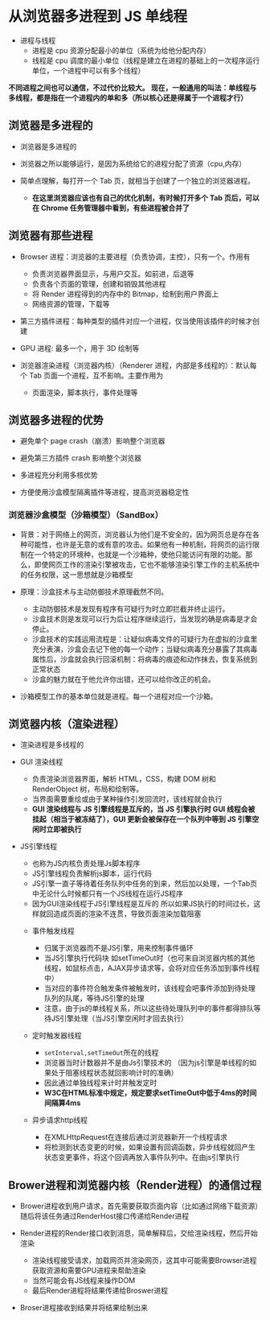 # 从浏览器多进程到 JS 单线程

- 进程与线程
  - 进程是 cpu 资源分配最小的单位（系统为给他分配内存）
  - 线程是 cpu 调度的最小单位（线程是建立在进程的基础上的一次程序运行单位，一个进程中可以有多个线程）

**不同进程之间也可以通信，不过代价比较大。**
**现在，一般通用的叫法：单线程与多线程，都是指在一个进程内的单和多（所以核心还是得属于一个进程才行）**

## 浏览器是多进程的

- 浏览器是多进程的

- 浏览器之所以能够运行，是因为系统给它的进程分配了资源（cpu,内存）

- 简单点理解，每打开一个 Tab 页，就相当于创建了一个独立的浏览器进程。
  - **在这里浏览器应该也有自己的优化机制，有时候打开多个 Tab 页后，可以在 Chrome 任务管理器中看到，有些进程被合并了**

## 浏览器有那些进程

- Browser 进程：浏览器的主要进程（负责协调，主控），只有一个。作用有

  - 负责浏览器界面显示，与用户交互。如前进，后退等
  - 负责各个页面的管理，创建和销毁其他进程
  - 将 Render 进程得到的内存中的 Bitmap，绘制到用户界面上
  - 网络资源的管理，下载等

- 第三方插件进程：每种类型的插件对应一个进程，仅当使用该插件的时候才创建

- GPU 进程: 最多一个，用于 3D 绘制等

- 浏览器渲染进程（浏览器内核）（Renderer 进程，内部是多线程的）：默认每个 Tab 页面一个进程，互不影响。主要作用为
  - 页面渲染，脚本执行，事件处理等

## 浏览器多进程的优势

- 避免单个 page crash（崩溃）影响整个浏览器

- 避免第三方插件 crash 影响整个浏览器

- 多进程充分利用多核优势

- 方便使用沙盒模型隔离插件等进程，提高浏览器稳定性

### 浏览器沙盒模型（沙箱模型）（SandBox）

- 背景：对于网络上的网页，浏览器认为他们是不安全的，因为网页总是存在各种可能性，也许是无意的或有意的攻击。如果他有一种机制，将网页的运行限制在一个特定的环境种，也就是一个沙箱种，使他只能访问有限的功能。那么，即使网页工作的渲染引擎被攻击，它也不能够渲染引擎工作的主机系统中的任务权限，这一思想就是沙箱模型

- 原理：沙盒技术与主动防御技术原理截然不同。

  - 主动防御技术是发现有程序有可疑行为时立即拦截并终止运行。
  - 沙盒技术则是发现可以行为后让程序继续运行，当发现的确是病毒是才会停止。
  - 沙盒技术的实践运用流程是：让疑似病毒文件的可疑行为在虚拟的沙盒里充分表演，沙盒会去记下他的每一个动作；当疑似病毒充分暴露了其病毒属性后，沙盒就会执行回滚机制：将病毒的痕迹和动作抹去，恢复系统到正常状态
  - 沙盒的魅力就在于他允许你出错，还可以给你改正的机会。

- 沙箱模型工作的基本单位就是进程。每一个进程对应一个沙箱。

## 浏览器内核（渲染进程）

* 渲染进程是多线程的

* GUI 渲染线程
  - 负责渲染浏览器界面，解析 HTML，CSS，构建 DOM 树和 RenderObject 树，布局和绘制等。
  - 当界面需要重绘或由于某种操作引发回流时，该线程就会执行
  - **GUI 渲染线程与 JS 引擎线程是互斥的，当 JS 引擎执行时 GUI 线程会被挂起（相当于被冻结了），GUI 更新会被保存在一个队列中等到 JS 引擎空闲时立即被执行**

* JS引擎线程
    - 也称为JS内核负责处理Js脚本程序
    - JS引擎线程负责解析js脚本，运行代码
    - JS引擎一直子等待着任务队列中任务的到来，然后加以处理，一个Tab页中无论什么时候都只有一个JS线程在运行JS程序
    - 因为GUI渲染线程于JS引擎线程是互斥的 所以如果JS执行的时间过长，这样就回造成页面的渲染不连贯，导致页面渲染加载阻塞

  * 事件触发线程
    - 归属于浏览器而不是JS引擎，用来控制事件循环
    - 当JS引擎执行代码块 如setTimeOut时（也可来自浏览器内核的其他线程，如鼠标点击，AJAX异步请求等，会将对应任务添加到事件线程中）
    - 当对应的事件符合触发条件被触发时，该线程会吧事件添加到待处理队列的队尾，等待JS引擎的处理
    - 注意，由于js的单线程关系，所以这些待处理队列中的事件都得排队等待JS引擎处理（当JS引擎空闲时才回去执行）

  * 定时触发器线程
    - ```setInterval,setTimeOut```所在的线程
    - 浏览器当时计数器并不是由Js引擎技术的 （因为js引擎是单线程的如果处于阻塞线程状态就回影响计时的准确）
    - 因此通过单独线程来计时并触发定时
    - **W3C在HTML标准中规定，规定要求setTimeOut中低于4ms的时间间隔算4ms**

  * 异步请求http线程
    - 在XMLHttpRequest在连接后通过浏览器新开一个线程请求
    - 将检测到状态变更的时候，如果设置有回调函数，异步线程就回产生状态变更事件，将这个回调再放入事件队列中。在由js引擎执行


## Brower进程和浏览器内核（Render进程）的通信过程

* Brower进程收到用户请求，首先需要获取页面内容（比如通过网络下载资源）随后将该任务通过RenderHost接口传递给Render进程

* Render进程的Render接口收到消息，简单解释后，交给渲染线程，然后开始渲染
  - 渲染线程接受请求，加载网页并渲染网页，这其中可能需要Browser进程获取资源和需要GPU进程来帮助渲染
  - 当然可能会有JS线程来操作DOM
  - 最后Render进程将结果传递给Broswer进程

* Broser进程接收到结果并将结果绘制出来

